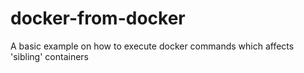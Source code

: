 # docker-from-docker
A basic example on how to execute docker commands which affects 'sibling' containers
